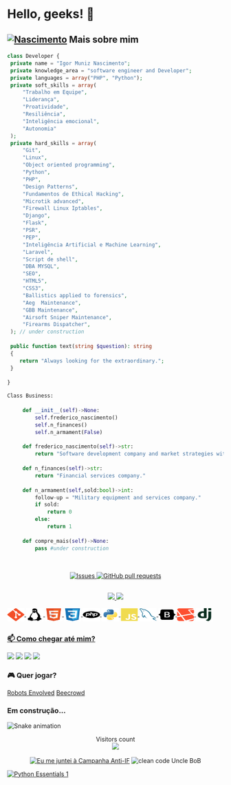 <!--
**IMNascimento/IMNascimento** is a ✨ _special_ ✨ repository because its `README.md` (this file) appears on your GitHub profile.

Here are some ideas to get you started:

- 🔭 I’m currently working on ...
- 🌱 I’m currently learning ...
- 👯 I’m looking to collaborate on ...
- 🤔 I’m looking for help with ...
- 💬 Ask me about ...
- 📫 How to reach me: ...
- 😄 Pronouns: ...
- ⚡ Fun fact: ...
-->



# Hello, geeks! 👋
## <a href="#"><img src="https://github.com/IMNascimento/DVR/assets/28989407/84028706-5a9e-4d00-af2c-2935e5604035" alt="Nascimento" width="30" height="30"></a> Mais sobre mim

<!--<img align="right" width="300" height="246" src="https://i2.wp.com/allhtaccess.info/wp-content/uploads/2018/03/programming.gif?fit=1281%2C716&ssl=1" />-->

```php
class Developer {
 private name = "Igor Muniz Nascimento";
 private knowledge_area = "software engineer and Developer";
 private languages = array("PHP", "Python");
 private soft_skills = array(
     "Trabalho em Equipe",
     "Liderança",
     "Proatividade",
     "Resiliência",
     "Inteligência emocional",
     "Autonomia"
 );
 private hard_skills = array(
     "Git",
     "Linux",
     "Object oriented programming",
     "Python",
     "PHP",
     "Design Patterns",
     "Fundamentos de Ethical Hacking",
     "Microtik advanced",
     "Firewall Linux Iptables",
     "Django",
     "Flask",
     "PSR",
     "PEP",
     "Inteligência Artificial e Machine Learning",
     "Laravel",
     "Script de shell",
     "DBA MYSQL",
     "SEO",
     "HTML5",
     "CSS3",
     "Ballistics applied to forensics",
     "Aeg  Maintenance",
     "GBB Maintenance",
     "Airsoft Sniper Maintenance",
     "Firearms Dispatcher",
 ); // under construction
 
 public function text(string $question): string
 {
    return "Always looking for the extraordinary.";
 }
 
}
```
```python
Class Business:
      
     def __init__(self)->None:
         self.frederico_nascimento()
         self.n_finances()
         self.n_armament(False)
    
     def frederico_nascimento(self)->str:
         return "Software development company and market strategies with data."

     def n_finances(self)->str:
         return "Financial services company." 

     def n_armament(self,sold:bool)->int:
         follow-up = "Military equipment and services company."
         if sold:
             return 0
         else:
             return 1

     def compre_mais(self)->None:
         pass #under construction

      

```
  <p align="center">
   <!-- <a href="https://github.com/IMNascimento/github-readme-stats/graphs/contributors">
      <img alt="GitHub Contributors" src="https://img.shields.io/github/contributors/IMNascimento/github-readme-stats" />
    </a>-->
    <a href="https://github.com/IMNascimento/github-readme-stats/issues">
      <img alt="Issues" src="https://img.shields.io/github/issues/IMNascimento/github-readme-stats?color=0088ff" />
    </a>
    <a href="https://github.com/IMNascimento/github-readme-stats/pulls">
      <img alt="GitHub pull requests" src="https://img.shields.io/github/issues-pr/IMNascimento/github-readme-stats?color=0088ff" />
    </a>
    <br />
    <br />
  </p>
  
<div align="center">
<!--   *   Shows Github logo instead rank level
![Anurag's GitHub stats](https://github-readme-stats.vercel.app/api?username=anuraghazra\&rank_icon=github)
*   Shows user rank percentile instead of rank level
![Anurag's GitHub stats](https://github-readme-stats.vercel.app/api?username=IMNascimento\&rank_icon=percentile)-->
  <a href="https://github.com/IMNascimento">
  <img height="180em" src="https://github-readme-stats-ip8i-imnascimento.vercel.app/api?username=IMNascimento&show_icons=true&theme=dracula&include_all_commits=true&count_private=true"/>
  <img height="180em" src="https://github-readme-stats-ip8i-imnascimento.vercel.app/api/top-langs/?username=IMNascimento&hide=html,javascript,css&layout=compact&langs_count=7&theme=dracula"/>
</div>
<div style="display: inline_block"><br>
  <img align="center" alt="Igor-git" height="30" width="40" src="https://raw.githubusercontent.com/devicons/devicon/master/icons/git/git-plain.svg">
  <img align="center" alt="Igor-Linux" height="30" width="40" src="https://raw.githubusercontent.com/devicons/devicon/master/icons/linux/linux-plain.svg">
  <img align="center" alt="Igor-HTML" height="30" width="40" src="https://raw.githubusercontent.com/devicons/devicon/master/icons/html5/html5-original.svg">
  <img align="center" alt="Igor-CSS" height="30" width="40" src="https://raw.githubusercontent.com/devicons/devicon/master/icons/css3/css3-original.svg">
  <img align="center" alt="Igor-PHP" height="30" width="40" src="https://raw.githubusercontent.com/devicons/devicon/master/icons/php/php-plain.svg">
  <img align="center" alt="Igor-Python" height="30" width="40" src="https://raw.githubusercontent.com/devicons/devicon/master/icons/python/python-original.svg">
  <img align="center" alt="Igor-Js" height="30" width="40" src="https://raw.githubusercontent.com/devicons/devicon/master/icons/javascript/javascript-plain.svg">
  <img align="center" alt="Igor-Mysql" height="30" width="40" src="https://raw.githubusercontent.com/devicons/devicon/master/icons/mysql/mysql-plain.svg">
  <img align="center" alt="Igor-Bootstrap" height="30" width="40" src="https://raw.githubusercontent.com/devicons/devicon/master/icons/bootstrap/bootstrap-plain.svg">
  <img align="center" alt="Igor-Laravel" height="30" width="40" src="https://raw.githubusercontent.com/devicons/devicon/master/icons/laravel/laravel-plain.svg">
  <img align="center" alt="Igor-Django" height="30" width="40" src="https://raw.githubusercontent.com/devicons/devicon/master/icons/django/django-plain.svg">
 
</div>
  
  ##
 ### 📫 Como chegar até mim?
<div> 
  <a href="https://www.instagram.com/igosjn99/" target="_blank"><img src="https://img.shields.io/badge/-Instagram-%23E4405F?style=for-the-badge&logo=instagram&logoColor=white" target="_blank"></a>
  <a href = "mailto:trabalho.computador.sjn@gmail.com"><img src="https://img.shields.io/badge/-Gmail-%23333?style=for-the-badge&logo=gmail&logoColor=white" target="_blank"></a>
  <a href="https://www.linkedin.com/in/igor-nascimento-a76a29155/" target="_blank"><img src="https://img.shields.io/badge/-LinkedIn-%230077B5?style=for-the-badge&logo=linkedin&logoColor=white" target="_blank"></a> 
   <a href="https://github.com/IMNascimento/" target="_blank"><img src="https://img.shields.io/github/followers/IMNascimento?label=follow&style=social" target="_blank"></a> 
</div>


### 🎮 Quer jogar?
<div>
 <a href="https://robotsevolved.com/" target="_blank">Robots Envolved</a>
 <a href="https://www.beecrowd.com.br/judge/pt" target="_blank">Beecrowd</a>
</div>


### Em construção...


![Snake animation](https://github.com/IMNascimento/forkSneak/blob/output/github-contribution-grid-snake.svg)
  

<p align="center"> 
  Visitors count<br>
  <img src="https://profile-counter.glitch.me/IMNascimento/count.svg" />
</p>
<p align="center"> 
  <a href="http://www.antiifcampaign.com">
  <img height="60" width="90"
  src="https://i.ibb.co/M9qBPnR/banner-ive-joined.gif"
  alt="Eu me juntei à Campanha Anti-IF"></a>
 <img height="60" width="60"
  src="https://avatars.githubusercontent.com/u/36901?v=4"
  alt="clean code Uncle BoB">
</p>
 <p> 
  <a href="https://www.credly.com/badges/91e58767-a703-47c9-9310-47a8c3e41d5b/public_url">
 <img heighy="110" width="110" src="https://images.credly.com/size/110x110/images/68c0b94d-f6ac-40b1-a0e0-921439eb092e/image.png" alt="Python Essentials 1"/>
  </a>
</p>

